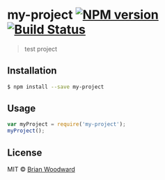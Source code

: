 # my-project [![NPM version](https://badge.fury.io/js/my-project.svg)](https://npmjs.org/package/my-project) [![Build Status](https://travis-ci.org/doowb/my-project.svg?branch=master)](https://travis-ci.org/doowb/my-project)

> test project

## Installation

```sh
$ npm install --save my-project
```

## Usage

```js
var myProject = require('my-project');
myProject();
```

## License

MIT © [Brian Woodward](https://github.com/doowb)
